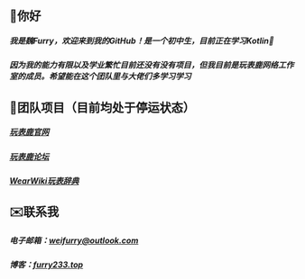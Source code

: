 ## 👋你好

##### 我是魏Furry，欢迎来到我的GitHub！是一个初中生，目前正在学习Kotlin🥳
##### 因为我的能力有限以及学业繁忙目前还没有没有项目，但我目前是玩表鹿网络工作室的成员。希望能在这个团队里与大佬们多学习学习
## 🌟团队项目（目前均处于停运状态）

##### [玩表鹿官网](https://o.watchd.cn)
##### [玩表鹿论坛](https://www.watchd.club)
##### [WearWiki玩表辞典](https://wear.wiki)
## ✉️联系我

##### 电子邮箱：weifurry@outlook.com
##### 博客：[furry233.top](https://furry233.top)

